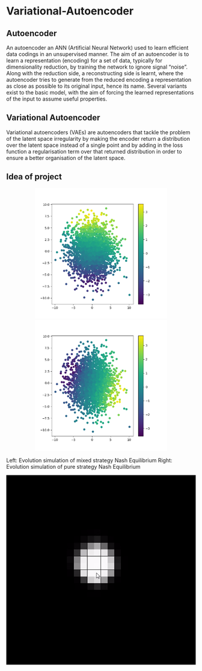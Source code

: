 # Variational-Autoencoder

## Autoencoder
An autoencoder an ANN (Artificial Neural Network) used to learn efficient data codings in an unsupervised manner. 
The aim of an autoencoder is to learn a representation (encoding) for a set of data, typically for dimensionality reduction,
by training the network to ignore signal “noise”. Along with the reduction side, a reconstructing side is learnt, where the
autoencoder tries to generate from the reduced encoding a representation as close as possible to its original input, hence its name.
Several variants exist to the basic model, with the aim of forcing the learned representations of the input to assume useful properties.


## Variational Autoencoder
Variational autoencoders (VAEs) are autoencoders that tackle the problem of the latent space irregularity by making 
the encoder return a distribution over the latent space instead of a single point and by adding in the loss function a
regularisation term over that returned distribution in order to ensure a better organisation of the latent space.

## Idea of project



</p>
<p align="center">
   <img src="Figure_3.png" width="350" title="">
   <img src="Figure_4.png" width="350" title="">
    <figcaption>Left: Evolution simulation of mixed strategy Nash Equilibrium  Right: Evolution simulation of pure strategy Nash Equilibrium</figcaption>

</p>

![](decoder.gif)

